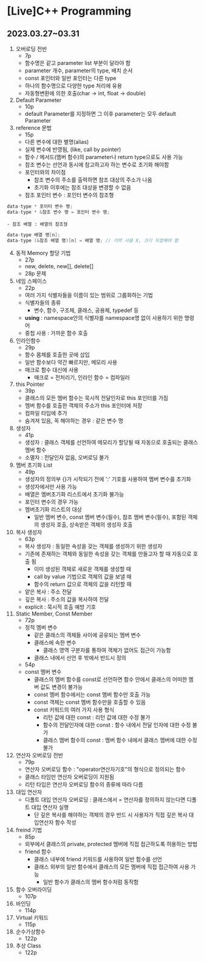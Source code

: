 

# [Live]C++ Programming

## 2023.03.27~03.31 

1. 오버로딩 전반
    - 7p
    - 함수명은 같고 parameter list 부분이 달라야 함
    - parameter 개수, parameter의 type, 배치 순서
    - const 포인터와 일반 포인터는 다른 type
    - 하나의 함수명으로 다양한 type 처리에 유용
    - 자동형변환에 의한 호출(char -> int, float -> double)
2. Default Parameter
    - 10p
    - default Parameter를 지정하면 그 이후 parameter는 모두 default Parameter
3. reference 문법
    - 15p
    - 다른 변수에 대한 별명(alias)
    - 실제 변수에 반영됨, (like, call by pointer)
    - 함수 / 메서드(멤버 함수)의 parameter나 return type으로도 사용 가능
    - 참조 변수는 선언과 동시에 참고하고자 하는 변수로 초기화 해야함
    - 포인터와의 차이점
        - 참조 변수의 주소를 출력하면 참조 대상의 주소가 나옴
        - 초기화 이후에는 참조 대상을 변경할 수 없음
    - 참조 포인터 변수 : 포인터 변수의 참조형
```cpp
data-type * 포이터 변수 명;
data-type * &참조 변수 명 = 포인터 변수 명;
```
    - 참조 배열 : 배열의 참조형
```cpp
data-type 배열 명[n];
data-type (&참조 배열 명)[n] = 배열 명; // 거의 사용 X, 크기 지정해야 함
```
4. 동적 Memory 할당 기법
    - 27p
    - new, delete, new[], delete[]
    - 28p 문제
5. 네임 스페이스
    - 22p
    - 여러 가지 식별자들을 이름이 있는 범위로 그룹화하는 기법
    - 식별자들의 종류
        - 변수, 함수, 구조체, 클래스, 공용체, typedef 등
    - **using** : namespace안의 식별자를 namespace명 없이 사용하기 위한 명령어
    - 중첩 사용 : 가까운 함수 호출
6. 인라인함수
    - 29p
    - 함수 몸체를 호출한 곳에 삽입
    - 일반 함수보다 약간 빠르지만, 메모리 사용
    - 매크로 함수 대신에 사용
        - 매크로 = 전처리기, 인라인 함수 = 컴파일러
7. this Pointer
    - 39p
    - 클래스의 모든 멤버 함수는 묵시적 전달인자로 this 포인터를 가짐
    - 멤버 함수를 호출한 객체의 주소가 this 포인터에 저장
    - 컴파일 타임에 추가
    - 숨겨져 있음, 꼭 해야하는 경우 : 같은 변수 명
8. 생성자
    - 41p
    - 생성자 : 클래스 객체를 선언하여 메모리가 할당될 때 자동으로 호출되는 클래스 멤버 함수
    - 소멸자 : 전달인자 없음, 오버로딩 불가
9. 멤버 초기화 List
    - 49p
    - 생성자의 정의부 {}가 시작되기 전에 ':' 기호를 사용하여 멤버 변수를 초기화
    - 생성자에서만 사용 가능
    - 배열은 멤버초기화 리스트에서 초기화 불가능
    - 포인터 변수의 경우 가능
    - 멤버초기화 리스트의 대상
        - 일반 멤버 변수, const 멤버 변수(필수), 참조 멤버 변수(필수), 포함된 객체의 생성자 호출, 상속받은 객체의 생성자 호출
10. 복사 생성자
    - 63p
    - 복사 생성자 : 동일한 속성을 갖는 객체를 생성하기 위한 생성자
    - 기존에 존재하는 객체와 동일한 속성을 갖는 객체를 만들고자 할 때 자동으로 호출 됨
        - 이미 생성된 객체로 새로운 객체를 생성할 때
        - call by value 기법으로 객체의 값을 보낼 때
        - 함수의 return 값으로 객체의 값을 리턴할 때
    - 얕은 복사 : 주소 전달
    - 깊은 복사 : 주소의 값을 복사하여 전달
    - explicit : 묵시적 호출 예방 기호
11. Static Member, Const Member
    - 72p
    - 정적 멤버 변수
        - 같은 클래스의 객체들 사이에 공유되는 멤버 변수
        - 클래스에 속한 변수
            - 클래스 영역 구분자를 통하여 객체가 없어도 접근이 가능함
        - 클래스 내에서 선언 후 밖에서 반드시 정의
    - 54p
    - const 멤버 변수
        - 클래스의 멤버 함수를 const로 선언하면 함수 안에서 클래스의 어떠한 멤버 값도 변경이 불가능
        - const 멤버 함수에서는 const 멤버 함수만 호출 가능
        - const 객체는 const 멤버 함수만을 호출할 수 있음
        - const 키워드의 여러 가지 사용 형식
            - 리턴 값에 대한 const : 리턴 값에 대한 수정 불가
            - 함수의 전달인자에 대한 const : 함수 내에서 전달 인자에 대한 수정 불가
            - 클래스 멤버 함수의 const : 멤버 함수 내에서 클래스 멤버에 대한 수정 불가
12. 연산자 오버로딩 전반
    - 79p
    - 연산자 오버로딩 함수 : "operator연산자기호"의 형식으로 정의되는 함수
    - 클래스 타임만 연산자 오버로딩이 지원됨
    - 리턴 타입은 연산자 오버로딩 함수의 종류에 따라 다름
13. 대입 연산자
    - 디폴트 대입 연산자 오버로딩 : 클래스에서 = 연산자를 정의하지 않는다면 디폴트 대입 연산자 실행
        - 단 깊은 복사를 해야하는 객체의 경우 반드 시 사용자가 직접 깊은 복사 대입연산자 함수 작성
14. freind 기법
    - 85p
    - 외부에서 클래스의 private, protected 멤버에 직접 접근하도록 허용하는 방법
    - friend 함수
        - 클래스 내부에 friend 키워드를 사용하여 일반 함수를 선언
        - 클래스 외부의 일반 함수에서 클래스의 모든 멤버에 직접 접근하여 사용 가능
            - 일반 함수가 클래스의 멤버 함수처럼 동작함
15. 함수 오버라이딩
    - 107p
16. 바인딩
    - 114p
17. Virtual 키워드
    - 115p
18. 순수가상함수
    - 122p
19. 추상 Class
    - 122p